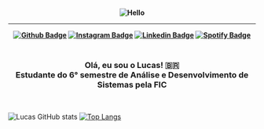 <h4 align="center">
 
![Hello](https://i.imgur.com/p4vnGAN.gif)

<hr>

[![Github Badge](https://img.shields.io/badge/-Facebook-blue?style=for-the-badge&logo=Facebook&logoColor=white&link=https://github.com/Tarmiel)](https://www.facebook.com/WillisPanelinha/)
[![Instagram Badge](https://img.shields.io/badge/-instagram-red?style=for-the-badge&logo=instagram&logoColor=white&link=https://github.com/Tarmiel)](https://www.instagram.com/tarmielll/)
[![Linkedin Badge](https://img.shields.io/badge/-Linkedin-blue?style=for-the-badge&logo=Linkedin&logoColor=white&link=https://github.com/Tarmiel)](https://www.linkedin.com/in/tarmiel/)
[![Spotify Badge](https://img.shields.io/badge/-Spotify-3bb34b?style=for-the-badge&logo=Spotify&logoColor=161f16&link=https://github.com/Tarmiel)](https://open.spotify.com/user/Heimdallr0?fbclid=IwAR0vLf9kXegU7iZNCy3IJ1S6vb3sJ6CRRXelpW5tDOG5trSUGZ8SK4-Yjfg)
</h4>

<h3 align="center">
 <br>
Olá, eu sou o Lucas! 🇧🇷
<br>
 Estudante do 6° semestre de Análise e Desenvolvimento de Sistemas pela FIC <br>
</h3>

<br>

![Lucas GitHub stats](https://github-readme-stats.vercel.app/api?username=Tarmiel&show_icons=true&theme=tokyonight)
[![Top Langs](https://github-readme-stats.vercel.app/api/top-langs/?username=Tarmiel&layout=compact&theme=tokyonight)](https://github.com/Tarmiel)

